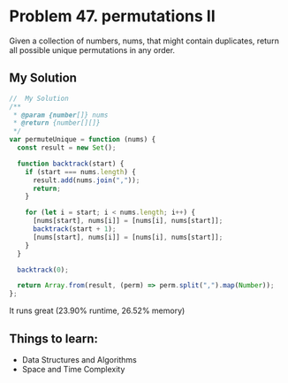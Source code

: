 # Problem 47. permutations II

Given a collection of numbers, nums, that might contain duplicates, return all possible unique permutations in any order.

## My Solution

```js
//  My Solution
/**
 * @param {number[]} nums
 * @return {number[][]}
 */
var permuteUnique = function (nums) {
  const result = new Set();

  function backtrack(start) {
    if (start === nums.length) {
      result.add(nums.join(","));
      return;
    }

    for (let i = start; i < nums.length; i++) {
      [nums[start], nums[i]] = [nums[i], nums[start]];
      backtrack(start + 1);
      [nums[start], nums[i]] = [nums[i], nums[start]];
    }
  }

  backtrack(0);

  return Array.from(result, (perm) => perm.split(",").map(Number));
};
```

It runs great (23.90% runtime, 26.52% memory)

## Things to learn:

- Data Structures and Algorithms
- Space and Time Complexity
